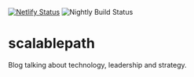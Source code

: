 [![Netlify Status](https://api.netlify.com/api/v1/badges/14bd7975-2f8f-4846-943a-0a36c7f7edc8/deploy-status)](https://app.netlify.com/projects/scalablepath/deploys)
![Nightly Build Status](https://github.com/jsmith97/scalablepath/actions/workflows/nightly-deploy/badge.svg?branch=main)

# scalablepath
Blog talking about technology, leadership and strategy.
